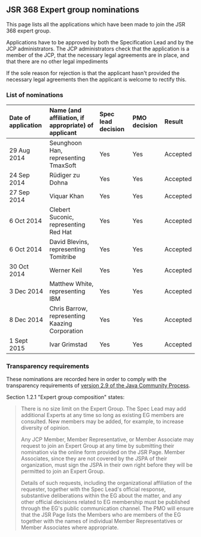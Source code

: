 ## JSR 368 Expert group nominations

This page lists all the applications which have been made to join the JSR 368 expert group. 

Applications have to be approved by both the Specification Lead and by the JCP administrators. The JCP administrators check that the application is a member of the JCP, that the necessary legal agreements are in place, and that there are no other legal impediments

If the sole reason for rejection is that the applicant hasn't provided the necessary legal agreements then the applicant is welcome to rectify this.

### List of nominations

**Date of application** | **Name (and affiliation, if appropriate) of applicant** | **Spec lead decision** | **PMO decision** | **Result**
:--- | :--- | :--- | :--- | :---
29 Aug 2014 | Seunghoon Han, representing TmaxSoft  | Yes | Yes | Accepted
24 Sep 2014 | Rüdiger zu Dohna | Yes | Yes | Accepted
27 Sep 2014 | Viquar Khan | Yes | Yes | Accepted
6 Oct 2014 | Clebert Suconic, representing Red Hat | Yes | Yes | Accepted
6 Oct 2014 | David Blevins, representing Tomitribe | Yes | Yes | Accepted
30 Oct 2014 | Werner Keil | Yes | Yes | Accepted
3 Dec 2014 | Matthew White, representing IBM | Yes | Yes | Accepted
8 Dec 2014 | Chris Barrow, representing Kaazing Corporation | Yes | Yes | Accepted
1 Sept 2015 | Ivar Grimstad | Yes | Yes | Accepted

### Transparency requirements

These nominations are recorded here in order to comply with the transparency requirements of  [version 2.9 of the Java Community Process](https://jcp.org/en/procedures/jcp2). 

Section 1.2.1 "Expert group composition" states:

>There is no size limit on the Expert Group. 
>The Spec Lead may add additional Experts at any time so long as existing EG members are consulted. 
>New members may be added, for example, to increase diversity of opinion.
>
>Any JCP Member, Member Representative, or Member Associate may request to join an Expert Group at any time 
>by submitting their nomination via the online form provided on the JSR Page. 
>Member Associates, since they are not covered by the JSPA of their organization, must sign the JSPA 
>in their own right before they will be permitted to join an Expert Group.
>
>Details of such requests, including the organizational affiliation of the requester, 
>together with the Spec Lead's official response, substantive deliberations within the EG about the matter, 
>and any other official decisions related to EG membership must be published through the EG's public communication channel. 
>The PMO will ensure that the JSR Page lists the Members who are members of the EG 
> together with the names of individual Member Representatives or Member Associates where appropriate. 

